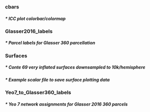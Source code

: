 ### cbars
#####   * ICC plot colorbar/colormap

### Glasser2016_labels
#####   * Parcel labels for Glasser 360 parcellation

### Surfaces
#####   * Conte 69 very inflated surfaces downsampled to 10k/hemisphere
#####   * Example scalar file to save surface plotting data

### Yeo7_to_Glasser360_labels
#####   * Yeo 7 network assignments for Glasser 2016 360 parcels
